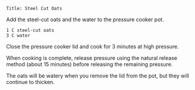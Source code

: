~~~ recipe-info
Title: Steel Cut Oats
~~~

Add the steel-cut oats and the water to the pressure cooker pot.

~~~ recipe-ingredients
1 C steel-cut oats
3 C water
~~~

Close the pressure cooker lid and cook for 3 minutes at high pressure.

When cooking is complete, release pressure using the natural release method (about 15 minutes)
before releasing the remaining pressure.

The oats will be watery when you remove the lid from the pot, but they will continue to thicken.
